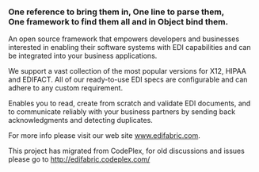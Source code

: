 <h3>One reference to bring them in, One line to parse them,<br>
One framework to find them all and in Object bind them.</h3>

An open source framework that empowers developers and businesses interested in enabling their software systems with EDI capabilities and can be integrated into your business applications.

We support a vast collection of the most popular versions for X12, HIPAA and EDIFACT. All of our ready-to-use EDI specs are configurable and can adhere to any custom requirement.

Enables you to read, create from scratch and validate EDI documents, and to communicate reliably with your business partners by sending back acknowledgments and detecting duplicates.

For more info please visit our web site www.edifabric.com.

This project has migrated from CodePlex, for old discussions and issues please go to http://edifabric.codeplex.com/



